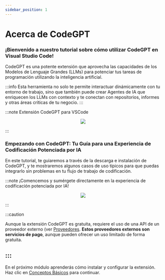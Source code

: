 ```yaml
---
sidebar_position: 1
---
```


# Acerca de CodeGPT

### ¡Bienvenido a nuestro tutorial sobre cómo utilizar CodeGPT en Visual Studio Code!

CodeGPT es una potente extensión que aprovecha las capacidades de los Modelos de Lenguaje Grandes (LLMs) para potenciar tus tareas de programación utilizando la inteligencia artificial.

:::info
Esta herramienta no solo te permite interactuar dinámicamente con tu entorno de trabajo, sino que también puede crear Agentes de IA que enriquecen los LLMs con contexto y te conectan con repositorios, informes y otras áreas críticas de tu negocio.
:::

:::note Extensión CodeGPT para VSCode
<p align="center">
    <img src="https://github.com/davila7/code-gpt-docs/assets/6216945/8cbbef10-5767-437f-abbc-3000237f8d90"/>
</p>
:::

### Empezando con CodeGPT: Tu Guía para una Experiencia de Codificación Potenciada por IA

En este tutorial, te guiaremos a través de la descarga e instalación de CodeGPT, y te mostraremos algunos casos de uso típicos para que puedas integrarlo sin problemas en tu flujo de trabajo de codificación.

:::note ¡Comencemos y sumérgete directamente en la experiencia de codificación potenciada por IA!
<p align="center">
    <img src="https://github.com/davila7/code-gpt-docs/main/assets/6216945/a7f7acc0-4e85-4e88-9370-a2d2f1163a1d"/>
</p>
:::

:::caution

Aunque la extensión CodeGPT es gratuita, requiere el uso de una API de un proveedor externo (ver [Proveedores](https://docs.codegpt.co/es/docs/category/ai-providers). **Estos proveedores externos son servicios de pago**, aunque pueden ofrecer un uso limitado de forma gratuita.

:::
---
En el próximo módulo aprenderás cómo instalar y configurar la extensión. Haz clic en [Conceptos Básicos](https://docs.codegpt.co/docs/category/basics) para continuar.
